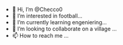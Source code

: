 - 👋 Hi, I’m @Checco0
- 👀 I’m interested in football...
- 🌱 I’m currently learning engeniering...
- 💞️ I’m looking to collaborate on a village  ...
- 📫 How to reach me  ...

<!---
Checco0/Checco0 is a ✨ special ✨ repository because its `README.md` (this file) appears on your GitHub profile.
You can click the Preview link to take a look at your changes.
--->
